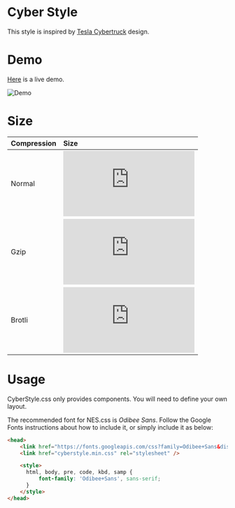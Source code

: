 # Cyber Style

This style is inspired by [Tesla Cybertruck](https://www.tesla.com/cybertruck/) design.

# Demo

[Here](https://htmlpreview.github.io/?https://github.com/0xbsec/cyberstyle.css/blob/master/demo/demo.html) is a live demo.

![Demo](demo/demo.gif)

# Size

 Compression | Size
:------------|:---------------------------------------------------------------------------------|
Normal  | ![](https://img.badgesize.io/0xbsec/cyberstyle.css/master/dist/cyberstyle.min.css)
Gzip | ![](https://img.badgesize.io/0xbsec/cyberstyle.css/master/dist/cyberstyle.min.css?compression=gzip)
Brotli  | ![](https://img.badgesize.io/0xbsec/cyberstyle.css/master/dist/cyberstyle.min.css?compression=brotli)


# Usage

CyberStyle.css only provides components. You will need to define your own layout.

The recommended font for NES.css is *Odibee Sans*. Follow the Google Fonts instructions about how to include it, or simply include it as below:

```html
<head>
    <link href="https://fonts.googleapis.com/css?family=Odibee+Sans&display=swap" rel="stylesheet">
    <link href="cyberstyle.min.css" rel="stylesheet" />

    <style>
      html, body, pre, code, kbd, samp {
          font-family: 'Odibee+Sans', sans-serif;
      }
    </style>
</head>
```
